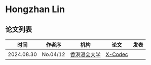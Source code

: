 # Hongzhan Lin

## 论文列表

| 时间 | 作者序 | 机构 | 论文 | 发表 |
|:-:|:-:|---|---|---|
| 2024.08.30 | No.04/12 |[香港浸会大学](../Institutions/CHN-HKBU_香港浸会大学.md) | [X-Codec](../Models/Speech_Neural_Codec/2024.08.30_X-Codec.md) |
